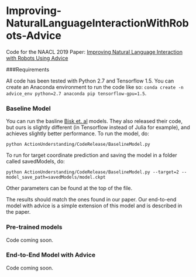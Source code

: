 # Improving-NaturalLanguageInteractionWithRobots-Advice
Code for the NAACL 2019 Paper: [Improving Natural Language Interaction with Robots Using Advice](https://aclweb.org/anthology/papers/N/N19/N19-1195/)

###Requirements

All code has been tested with Python 2.7 and Tensorflow 1.5. You can create an Anaconda environment to run the code like so: `conda create -n advice_env python=2.7 anaconda pip tensorflow-gpu=1.5`.


### Baseline Model

You can run the basline [Bisk et. al](https://www.aclweb.org/anthology/papers/N/N16/N16-1089/) models. They also released their code, but ours is slightly different (in Tensorflow instead of Julia for example), and achieves slightly better performance. To run the model, do: 

`python ActionUnderstanding/CodeRelease/BaselineModel.py`

To run for target coordinate prediction and saving the model in a folder called savedModels, do:

`python ActionUnderstanding/CodeRelease/BaselineModel.py --target=2 --model_save_path=savedModels/model.ckpt`

Other parameters can be found at the top of the file.

The results should match the ones found in our paper. Our end-to-end model with advice is a simple extension of this model and is described in the paper.


### Pre-trained models

Code coming soon.


### End-to-End Model with Advice

Code coming soon.
